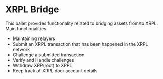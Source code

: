 # XRPL Bridge
This pallet provides functionality related to bridging assets from/to XRPL.  
Main functionalities
- Maintaining relayers
- Submit an XRPL transaction that has been happened in the XRPL network
- Challenge a submitted transaction
- Verify and Handle challenges
- Withdraw XRP(root) to XRPL
- Keep track of XRPL door account details